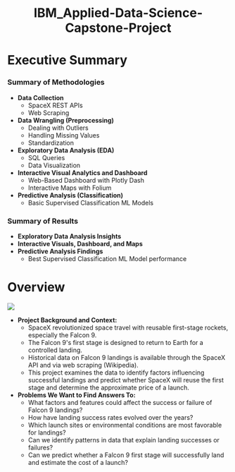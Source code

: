 <div style="text-align: center;">
  <h1>IBM_Applied-Data-Science-Capstone-Project</h1>
</div>


# Executive Summary

<h3>Summary of Methodologies</h3>

<ul>
  <li><strong>Data Collection</strong>
    <ul>
      <li>SpaceX REST APIs</li>
      <li>Web Scraping</li>
    </ul>
  </li>

  <li><strong>Data Wrangling (Preprocessing)</strong>
    <ul>
      <li>Dealing with Outliers</li>
      <li>Handling Missing Values</li>
      <li>Standardization</li>
    </ul>
  </li>

  <li><strong>Exploratory Data Analysis (EDA)</strong>
    <ul>
      <li>SQL Queries</li>
      <li>Data Visualization</li>
    </ul>
  </li>

  <li><strong>Interactive Visual Analytics and Dashboard</strong>
    <ul>
      <li>Web-Based Dashboard with Plotly Dash</li>
      <li>Interactive Maps with Folium</li>
    </ul>
  </li>

  <li><strong>Predictive Analysis (Classification)</strong>
    <ul>
      <li>Basic Supervised Classification ML Models</li>
    </ul>
  </li>
</ul>

<h3>Summary of Results</h3>

<ul>
  <li><strong>Exploratory Data Analysis Insights</strong></li>
  <li><strong>Interactive Visuals, Dashboard, and Maps</strong></li>
  <li><strong>Predictive Analysis Findings</strong>
    <ul>
      <li>Best Supervised Classification ML Model performance</li>
    </ul>
  </li>
</ul>


# Overview

![](https://cf-courses-data.s3.us.cloud-object-storage.appdomain.cloud/IBM-DS0321EN-SkillsNetwork/labs/module_1_L2/images/Falcon9_rocket_family.svg)
<ul>
  <li><strong>Project Background and Context:</strong>
    <ul>
      <li>SpaceX revolutionized space travel with reusable first-stage rockets, especially the Falcon 9.</li>
      <li>The Falcon 9's first stage is designed to return to Earth for a controlled landing.</li>
      <li>Historical data on Falcon 9 landings is available through the SpaceX API and via web scraping (Wikipedia).</li>
      <li>This project examines the data to identify factors influencing successful landings and predict whether SpaceX will reuse the first stage and determine the approximate price of a launch.</li>
    </ul>
  </li>
  
  <li><strong>Problems We Want to Find Answers To:</strong>
    <ul>
      <li>What factors and features could affect the success or failure of Falcon 9 landings?</li>
      <li>How have landing success rates evolved over the years?</li>
      <li>Which launch sites or environmental conditions are most favorable for landings?</li>
      <li>Can we identify patterns in data that explain landing successes or failures?</li>
      <li>Can we predict whether a Falcon 9 first stage will successfully land and estimate the cost of a launch?</li>
    </ul>
  </li>
</ul>




